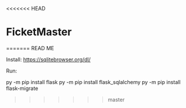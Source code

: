 <<<<<<< HEAD
# FicketMaster
=======
READ ME


Install:
https://sqlitebrowser.org/dl/

Run:

py -m pip install flask
py -m pip install flask_sqlalchemy
py -m pip install flask-migrate
>>>>>>> master
